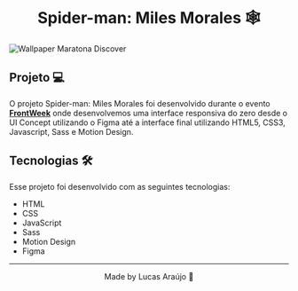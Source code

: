 <h1 align="center">Spider-man: Miles Morales 🕸️</h1>
<img src="assets/cover-maratona-discover.png" alt="Wallpaper Maratona Discover">

## Projeto 💻

O projeto Spider-man: Miles Morales foi desenvolvido durante o evento **[FrontWeek](https://www.youtube.com/watch?v=83fVoO_3WAQ)** onde desenvolvemos uma interface responsiva do zero desde o UI Concept utilizando o Figma até a interface final utilizando HTML5, CSS3, Javascript, Sass e Motion Design.

## Tecnologias 🛠️

Esse projeto foi desenvolvido com as seguintes tecnologias:

- HTML
- CSS
- JavaScript
- Sass
- Motion Design
- Figma

---

<p align="center">Made by Lucas Araújo 🥳</p>
